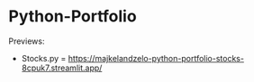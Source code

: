 # Python-Portfolio
Previews:
- Stocks.py = https://majkelandzelo-python-portfolio-stocks-8cpuk7.streamlit.app/
